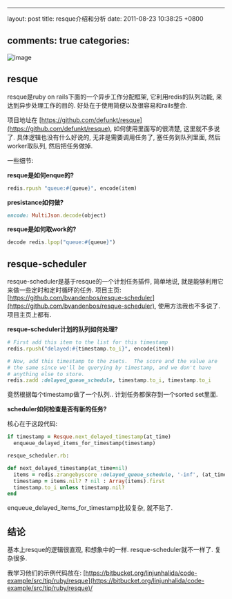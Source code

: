 
---
layout: post
title: resque介绍和分析
date: 2011-08-23 10:38:25 +0800

comments: true
categories: 
---

![image](https://a248.e.akamai.net/assets.github.com/img/7744a8503993132e8a14c79be38e3724c6564fa2/687474703a2f2f696d672e736b697463682e636f6d2f32303130303131312d6b6d326635676d747062713233656e70756a6272756a366d676b2e706e67)

resque
------------------------------

resque是ruby on rails下面的一个异步工作分配框架, 它利用redis的队列功能,
来达到异步处理工作的目的. 好处在于使用简便以及很容易和rails整合.

项目地址在
[https://github.com/defunkt/resque](https://github.com/defunkt/resque),
如何使用里面写的很清楚, 这里就不多说了. 具体逻辑也没有什么好说的,
无非是需要调用任务了, 塞任务到队列里面, 然后worker取队列,
然后把任务做掉.

一些细节:

**resque是如何enque的?**

```ruby
redis.rpush "queue:#{queue}", encode(item)
```

**presistance如何做?**

```ruby
encode: MultiJson.decode(object)
```

**resque是如何取work的?**

```ruby
decode redis.lpop("queue:#{queue}")
```

resque-scheduler
------------------------------

resque-scheduler是基于resque的一个计划任务插件, 简单地说,
就是能够利用它来做一些定时和定时循环的任务. 项目主页:
[https://github.com/bvandenbos/resque-scheduler](https://github.com/bvandenbos/resque-scheduler),
使用方法我也不多说了. 项目主页上都有.

**resque-scheduler计划的队列如何处理?**

```ruby
# First add this item to the list for this timestamp
redis.rpush("delayed:#{timestamp.to_i}", encode(item))

# Now, add this timestamp to the zsets.  The score and the value are
# the same since we'll be querying by timestamp, and we don't have
# anything else to store.
redis.zadd :delayed_queue_schedule, timestamp.to_i, timestamp.to_i
```

竟然根据每个timestamp做了一个队列.. 计划任务都保存到一个sorted set里面.

**scheduler如何检查是否有新的任务?**

核心在于这段代码:

```ruby
if timestamp = Resque.next_delayed_timestamp(at_time)
  enqueue_delayed_items_for_timestamp(timestamp)

resque_scheduler.rb:

def next_delayed_timestamp(at_time=nil)
  items = redis.zrangebyscore :delayed_queue_schedule, '-inf', (at_time || Time.now).to_i, :limit => [0, 1]
  timestamp = items.nil? ? nil : Array(items).first
  timestamp.to_i unless timestamp.nil?
end
```

enqueue\_delayed\_items\_for\_timestamp比较复杂, 就不贴了.

结论
------------------------------

基本上resque的逻辑很直观, 和想象中的一样. resque-scheduler就不一样了.
复杂很多.

我学习他们的示例代码放在:
[https://bitbucket.org/linjunhalida/code-example/src/tip/ruby/resque](https://bitbucket.org/linjunhalida/code-example/src/tip/ruby/resque)/
